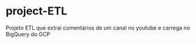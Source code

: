 # project-ETL
Projeto ETL que extrai comentários de um canal no youtube e carrega no BigQuery do GCP
